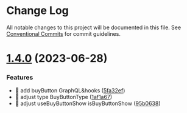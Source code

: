 # Change Log

All notable changes to this project will be documented in this file.
See [Conventional Commits](https://conventionalcommits.org) for commit guidelines.

# [1.4.0](https://github.com/Aurora-ptk/portkey-wallet/compare/did-v1.3.0...did-v1.4.0) (2023-06-28)

### Features

- 🎸 add buyButton GraphQL&hooks ([5fa32ef](https://github.com/Aurora-ptk/portkey-wallet/commit/5fa32ef7605efac1151668e1296e95ad77209149))
- 🎸 adjust type BuyButtonType ([1af1a67](https://github.com/Aurora-ptk/portkey-wallet/commit/1af1a6782a1321e96c5c596f88264f342eedfff4))
- 🎸 adjust useBuyButtonShow isBuyButtonShow ([95b0638](https://github.com/Aurora-ptk/portkey-wallet/commit/95b063890e088da9da6dae6cc7290e257038f175))
